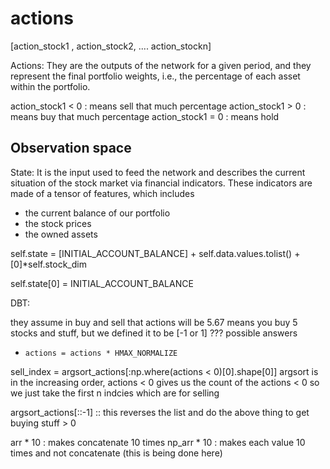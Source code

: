 # actions

[action_stock1 , action_stock2, .... action_stockn]

Actions: They are the outputs of the network for a given period, and they represent the final portfolio
weights, i.e., the percentage of each asset within the portfolio.

action_stock1 < 0 : means sell that much percentage
action_stock1 > 0 : means buy that much percentage
action_stock1 = 0 : means hold


## Observation space

State: It is the input used to feed the network and describes the current situation of the stock market
via financial indicators. These indicators are made of a tensor of features, which includes 
* the current balance of our portfolio
* the stock prices
* the owned assets


self.state = [INITIAL_ACCOUNT_BALANCE] + self.data.values.tolist() + [0]*self.stock_dim

self.state[0] = INITIAL_ACCOUNT_BALANCE


DBT:


they assume in buy and sell that actions will be 5.67 means you buy 5 stocks and stuff, but we defined it to be [-1 or 1] ???
possible answers 
* `actions = actions * HMAX_NORMALIZE`


sell_index = argsort_actions[:np.where(actions < 0)[0].shape[0]]
argsort is in the increasing order, 
actions < 0 gives us the count of the actions < 0
so we just take the first n indcies which are for selling

argsort_actions[::-1] :: this reverses the list
and do the above thing to get buying stuff > 0 
 
arr * 10 : makes concatenate 10 times 
np_arr * 10 : makes each value 10 times and not concatenate (this is being done here)




